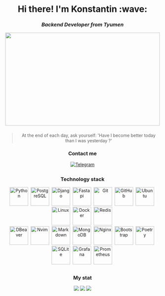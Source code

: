 <div id="header" align="center">
    <h1>Hi there! I'm Konstantin :wave: </h1>
    <h3><i><b>Backend Developer from Tyumen</b></i></h3>
</div>

<div align="center">
  <img src="https://media.giphy.com/media/dWesBcTLavkZuG35MI/giphy.gif" width="500" height="300"/>
</div>
<h3></h3>
<div align="center">
    <blockquote>At the end of each day, ask yourself: 'Have I become better today than I was yesterday ?'</blockquote>
</div>

<div id="contact me" align="center">
    <h3>Сontact me</h3>
    <a href="https://t.me/Konstant1no72">
        <img src="https://img.shields.io/badge/Telegram-blue?style=for-the-badge&logo=telegram&logoColor=white" alt="Telegram"/>
    </a>
    <h2></h2>
</div>

<div id="technology stack" align="center">
    <h3>Technology stack</h3>
    <div>
        <img src="https://cdn.jsdelivr.net/gh/devicons/devicon@latest/icons/python/python-original-wordmark.svg" title="Python" width="60" height="60"/>&nbsp;
        <img src="https://cdn.jsdelivr.net/gh/devicons/devicon@latest/icons/postgresql/postgresql-original.svg" title="PostgreSQL" width="60" height="60"/>&nbsp;
        <img src="https://cdn.jsdelivr.net/gh/devicons/devicon@latest/icons/django/django-plain.svg" title="Django" width="60" height="60"/>&nbsp;
        <img src="https://cdn.jsdelivr.net/gh/devicons/devicon@latest/icons/fastapi/fastapi-original.svg" title="Fastapi" width="60" height="60"/>&nbsp;
        <img src="https://cdn.jsdelivr.net/gh/devicons/devicon@latest/icons/git/git-original-wordmark.svg" title="Git" width="60" height="60"/>&nbsp;
        <img src="https://cdn.jsdelivr.net/gh/devicons/devicon@latest/icons/github/github-original-wordmark.svg" title="GitHub" width="60" height="60"/>&nbsp;
        <img src="https://cdn.jsdelivr.net/gh/devicons/devicon@latest/icons/ubuntu/ubuntu-original.svg" title="Ubuntu" width="60" height="60"/>&nbsp;
        <img src="https://cdn.jsdelivr.net/gh/devicons/devicon@latest/icons/linux/linux-original.svg" title="Linux" width="60" height="60"/>&nbsp;
        <img src="https://cdn.jsdelivr.net/gh/devicons/devicon@latest/icons/docker/docker-original.svg" title="Docker" width="60" height="60"/>&nbsp;
        <img src="https://cdn.jsdelivr.net/gh/devicons/devicon@latest/icons/redis/redis-original-wordmark.svg" title="Redis" width="60" height="60"/>&nbsp;
    </div>
    <div>
        <img src="https://cdn.jsdelivr.net/gh/devicons/devicon@latest/icons/dbeaver/dbeaver-original.svg" title="DBeaver" width="60" height="60"/>&nbsp;
        <img src="https://cdn.jsdelivr.net/gh/devicons/devicon@latest/icons/neovim/neovim-original-wordmark.svg" title="Nvim" width="60" height="60"/>&nbsp;
        <img src="https://cdn.jsdelivr.net/gh/devicons/devicon@latest/icons/markdown/markdown-original.svg" title="Markdown" width="60" height="60"/>&nbsp;
        <img src="https://cdn.jsdelivr.net/gh/devicons/devicon@latest/icons/mongodb/mongodb-original.svg" title="MongoDB" width="60" height="60"/>&nbsp;
        <img src="https://cdn.jsdelivr.net/gh/devicons/devicon@latest/icons/nginx/nginx-original.svg" title="Nginx" width="60" height="60"/>&nbsp;
        <img src="https://cdn.jsdelivr.net/gh/devicons/devicon@latest/icons/bootstrap/bootstrap-original-wordmark.svg" title="Bootstrap" width="60" height="60"/>&nbsp;
        <img src="https://cdn.jsdelivr.net/gh/devicons/devicon@latest/icons/poetry/poetry-original.svg" title="Poetry" width="60" height="60"/>&nbsp;
        <img src="https://cdn.jsdelivr.net/gh/devicons/devicon@latest/icons/sqlite/sqlite-original.svg" title="SQLite" width="60" height="60"/>&nbsp;
        <img src="https://cdn.jsdelivr.net/gh/devicons/devicon@latest/icons/grafana/grafana-original.svg" title="Grafana" width="60" height="60"/>&nbsp;
        <img src="https://cdn.jsdelivr.net/gh/devicons/devicon@latest/icons/prometheus/prometheus-original.svg" title="Prometheus" width="60" height="60"/>&nbsp;
    </div>
</div>

<h2></h2>
<div id="stat" align="center">
    <h3>My stat</h3>
    <img src="https://github-profile-summary-cards.vercel.app/api/cards/profile-details?username=Bojchenko-Konstantin&theme=vue"/>
    <img src="https://github-profile-summary-cards.vercel.app/api/cards/most-commit-language?username=Bojchenko-Konstantin&theme=vue"/>
    <img src="https://github-profile-summary-cards.vercel.app/api/cards/stats?username=Bojchenko-Konstantin&theme=vue"/>
</div>
